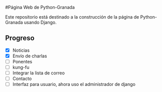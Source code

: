 #Página Web de Python-Granada

Este repositorio está destinado a la construcción de la página de Python-Granada usando Django.

## Progreso
- [x] Noticias
- [x] Envío de charlas
- [ ] Ponentes
- [ ] kung-fu
- [ ] Integrar la lista de correo
- [ ] Contacto  
- [ ] Interfaz para usuario, ahora uso el administrador de django
